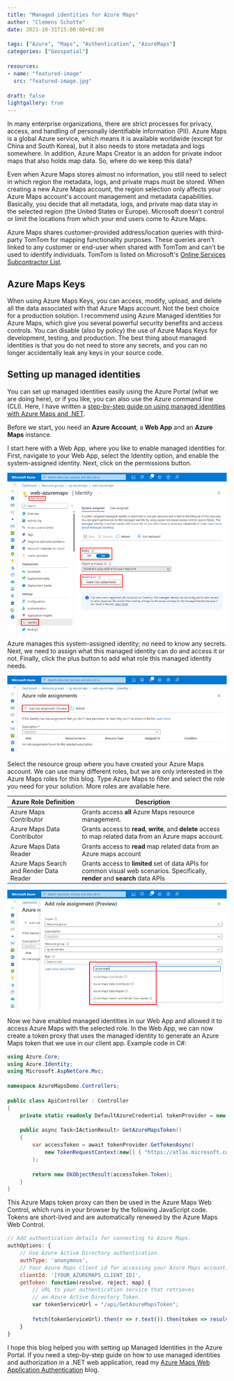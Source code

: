```yaml
---
title: "Managed identities for Azure Maps"
author: "Clemens Schotte"
date: 2021-10-31T15:00:00+02:00

tags: ["Azure", "Maps", "Authentication", "AzureMaps"]
categories: ["Geospatial"]

resources:
- name: "featured-image"
  src: "featured-image.jpg"

draft: false
lightgallery: true
---
```


In many enterprise organizations, there are strict processes for privacy, access, and handling of personally identifiable information (PII). Azure Maps is a global Azure service, which means it is available worldwide (except for China and South Korea), but it also needs to store metadata and logs somewhere. In addition, Azure Maps Creator is an addon for private indoor maps that also holds map data. So, where do we keep this data?

Even when Azure Maps stores almost no information, you still need to select in which region the metadata, logs, and private maps must be stored. When creating a new Azure Maps account, the region selection only affects your Azure Maps account's account management and metadata capabilities. Basically, you decide that all metadata, logs, and private map data stay in the selected region (the United States or Europe). Microsoft doesn't control or limit the locations from which your end users come to Azure Maps.

Azure Maps shares customer-provided address/location queries with third-party TomTom for mapping functionality purposes. These queries aren't linked to any customer or end-user when shared with TomTom and can't be used to identify individuals. TomTom is listed on Microsoft's [Online Services Subcontractor List](https://servicetrust.microsoft.com/Search?keyword=Subprocessors%20List).

## Azure Maps Keys

When using Azure Maps Keys, you can access, modify, upload, and delete all the data associated with that Azure Maps account. Not the best choice for a production solution. I recommend using Azure Managed identities for Azure Maps, which give you several powerful security benefits and access controls. You can disable (also by policy) the use of Azure Maps Keys for development, testing, and production. The best thing about managed identities is that you do not need to store any secrets, and you can no longer accidentally leak any keys in your source code.

## Setting up managed identities

You can set up managed identities easily using the Azure Portal (what we are doing here), or if you like, you can also use the Azure command line (CLI). Here, I have written a [step-by-step guide on using managed identities with Azure Maps and .NET](/azure-maps-authentication/).

Before we start, you need an **Azure Account**, a **Web App** and an **Azure Maps** instance.

I start here with a Web App, where you like to enable managed identities for. First, navigate to your Web App, select the Identity option, and enable the system-assigned identity. Next, click on the permissions button.

![Azure Web App](webapp.png)

Azure manages this system-assigned identity; no need to know any secrets. Next, we need to assign what this managed identity can do and access it or not. Finally, click the plus button to add what role this managed identity needs.

![Role Assignment](roleassignment.png)

Select the resource group where you have created your Azure Maps account. We can use many different roles, but we are only interested in the Azure Maps roles for this blog. Type Azure Maps to filter and select the role you need for your solution. More roles are available here.

| Azure Role Definition | Description |
| --------------------- | ----------- |
| Azure Maps Contributor | Grants access **all** Azure Maps resource management. |
| Azure Maps Data Contributor | Grants access to **read**, **write**, and **delete** access to map related data from an Azure maps account. |
| Azure Maps Data Reader | Grants access to **read** map related data from an Azure maps account |
| Azure Maps Search and Render Data Reader | Grants access to **limited** set of data APIs for common visual web scenarios. Specifically, **render** and **search** data APIs |

![Azure Maps Role](azuremapsrole.png)

Now we have enabled managed identities in our Web App and allowed it to access Azure Maps with the selected role. In the Web App, we can now create a token proxy that uses the managed identity to generate an Azure Maps token that we use in our client app. Example code in C#:

```csharp
using Azure.Core;
using Azure.Identity;
using Microsoft.AspNetCore.Mvc;

namespace AzureMapsDemo.Controllers;

public class ApiController : Controller
{
    private static readonly DefaultAzureCredential tokenProvider = new();

    public async Task<IActionResult> GetAzureMapsToken()
    {
        var accessToken = await tokenProvider.GetTokenAsync(
            new TokenRequestContext(new[] { "https://atlas.microsoft.com/.default" })
        );

        return new OkObjectResult(accessToken.Token);
    }
}
```

This Azure Maps token proxy can then be used in the Azure Maps Web Control, which runs in your browser by the following JavaScript code. Tokens are short-lived and are automatically renewed by the Azure Maps Web Control.

```javascript
// Add authentication details for connecting to Azure Maps.
authOptions: {
    // Use Azure Active Directory authentication.
    authType: 'anonymous',
    // Your Azure Maps client id for accessing your Azure Maps account.
    clientId: '[YOUR_AZUREMAPS_CLIENT_ID]',
    getToken: function(resolve, reject, map) {
        // URL to your authentication service that retrieves
        // an Azure Active Directory Token.
        var tokenServiceUrl = "/api/GetAzureMapsToken";

        fetch(tokenServiceUrl).then(r => r.text()).then(token => resolve(token));
    }
}
```

I hope this blog helped you with setting up Managed Identities in the Azure Portal. If you need a step-by-step guide on how to use managed identities and authorization in a .NET web application, read my [Azure Maps Web Application Authentication](/azure-maps-authentication/) blog. 